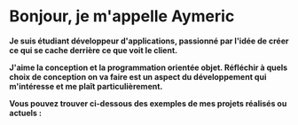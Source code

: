 # Bonjour, je m'appelle Aymeric

**Je suis étudiant développeur d'applications, passionné par l'idée de créer ce qui se cache derrière ce que voit le client.**

**J'aime la conception et la programmation orientée objet. Réfléchir à quels choix de conception on va faire est un aspect du développement qui m'intéresse et me plaît particulièrement.**

**Vous pouvez trouver ci-dessous des exemples de mes projets réalisés ou actuels :**
